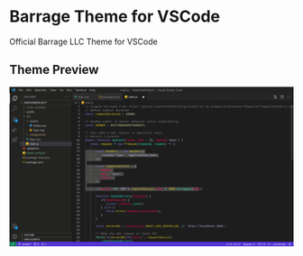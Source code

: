 # Barrage Theme for VSCode

Official Barrage LLC Theme for VSCode

## Theme Preview

![Barrage Theme Preview](example.jpeg)